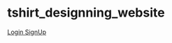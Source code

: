 ﻿# tshirt_designning_website
<a href="https://html-preview.github.io/?url=https://github.com/thenaserov/tshirt_designning_website/blob/main/tshirt-design.html" target="_blank">Login SignUp</a>
